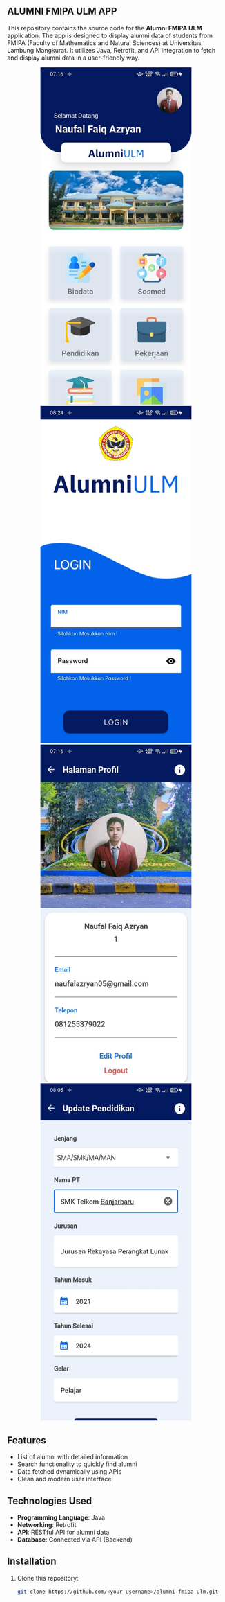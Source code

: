 ## ALUMNI FMIPA ULM APP

This repository contains the source code for the **Alumni FMIPA ULM** application. The app is designed to display alumni data of students from FMIPA (Faculty of Mathematics and Natural Sciences) at Universitas Lambung Mangkurat. It utilizes Java, Retrofit, and API integration to fetch and display alumni data in a user-friendly way.

<div style="text-align: center;">
  <img src="https://github.com/ryanazryan/alumni_ulm_app/blob/master/Home%20UI.jpeg?raw=true" alt="Dashboard UI" width="350"/>
  <img src="https://github.com/ryanazryan/alumni_ulm_app/blob/master/Login%20UI.jpeg?raw=true" alt="Login UI" width="350"/>
  <img src="https://github.com/ryanazryan/alumni_ulm_app/blob/master/Profile%20UI.jpeg?raw=true" alt="Profile UI" width ="350"/>
  <img src="https://github.com/ryanazryan/alumni_ulm_app/blob/master/Halaman%20Update%20Pendidikan%20Activity.jpg?raw=true" alt="Update Pendidikan UI" width ="350"/>

</div>

## Features
- List of alumni with detailed information
- Search functionality to quickly find alumni
- Data fetched dynamically using APIs
- Clean and modern user interface

## Technologies Used
- **Programming Language**: Java
- **Networking**: Retrofit
- **API**: RESTful API for alumni data
- **Database**: Connected via API (Backend)

## Installation

1. Clone this repository:
   ```bash
   git clone https://github.com/<your-username>/alumni-fmipa-ulm.git
